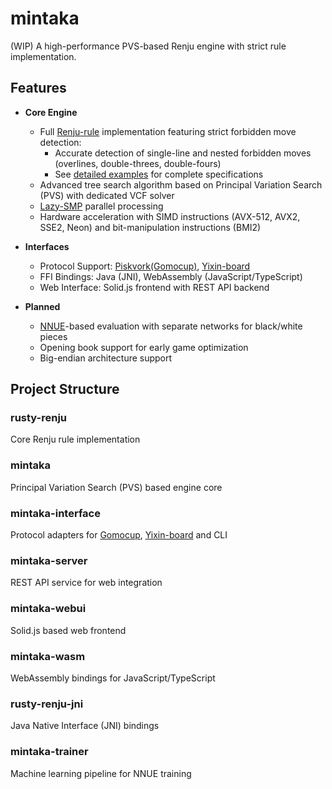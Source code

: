 # mintaka
(WIP) A high-performance PVS-based Renju engine with strict rule implementation.

## Features

- **Core Engine**
  - Full [Renju-rule](https://www.renju.net/rules/) implementation featuring strict forbidden move detection:
    - Accurate detection of single-line and nested forbidden moves (overlines, double-threes, double-fours)
    - See [detailed examples](./documents/renju.md) for complete specifications
  - Advanced tree search algorithm based on Principal Variation Search (PVS) with dedicated VCF solver
  - [Lazy-SMP](https://en.wikipedia.org/wiki/Lazy_SMP) parallel processing
  - Hardware acceleration with SIMD instructions (AVX-512, AVX2, SSE2, Neon) and bit-manipulation instructions (BMI2)

- **Interfaces**
  - Protocol Support: [Piskvork(Gomocup)](https://plastovicka.github.io/protocl2en.htm), [Yixin-board](https://github.com/accreator/Yixin-Board)
  - FFI Bindings: Java (JNI), WebAssembly (JavaScript/TypeScript)
  - Web Interface: Solid.js frontend with REST API backend

- **Planned**
  - [NNUE](https://en.wikipedia.org/wiki/Efficiently_updatable_neural_network)-based evaluation with separate networks for black/white pieces
  - Opening book support for early game optimization
  - Big-endian architecture support

## Project Structure

### rusty-renju
Core Renju rule implementation

### mintaka
Principal Variation Search (PVS) based engine core

### mintaka-interface
Protocol adapters for [Gomocup](https://plastovicka.github.io/protocl2en.htm), [Yixin-board](https://github.com/accreator/Yixin-Board) and CLI

### mintaka-server
REST API service for web integration

### mintaka-webui
Solid.js based web frontend

### mintaka-wasm
WebAssembly bindings for JavaScript/TypeScript

### rusty-renju-jni
Java Native Interface (JNI) bindings

### mintaka-trainer
Machine learning pipeline for NNUE training
